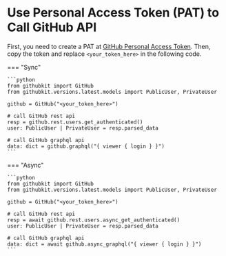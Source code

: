 # Use Personal Access Token (PAT) to Call GitHub API

First, you need to create a PAT at [GitHub Personal Access Token](https://github.com/settings/personal-access-tokens/new). Then, copy the token and replace `<your_token_here>` in the following code.

=== "Sync"

    ```python
    from githubkit import GitHub
    from githubkit.versions.latest.models import PublicUser, PrivateUser

    github = GitHub("<your_token_here>")

    # call GitHub rest api
    resp = github.rest.users.get_authenticated()
    user: PublicUser | PrivateUser = resp.parsed_data

    # call GitHub graphql api
    data: dict = github.graphql("{ viewer { login } }")
    ```

=== "Async"

    ```python
    from githubkit import GitHub
    from githubkit.versions.latest.models import PublicUser, PrivateUser

    github = GitHub("<your_token_here>")

    # call GitHub rest api
    resp = await github.rest.users.async_get_authenticated()
    user: PublicUser | PrivateUser = resp.parsed_data

    # call GitHub graphql api
    data: dict = await github.async_graphql("{ viewer { login } }")
    ```
